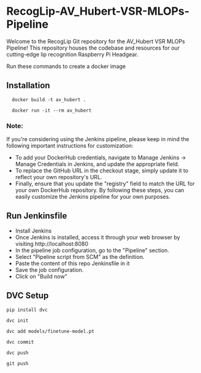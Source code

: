 # RecogLip-AV_Hubert-VSR-MLOPs-Pipeline
Welcome to the RecogLip Git repository for the AV_Hubert VSR MLOPs Pipeline! This repository houses the codebase and resources for our cutting-edge lip recognition Raspberry Pi Headgear.


Run these commands to create a docker image



## Installation

```
  docker build -t av_hubert .

  docker run -it --rm av_hubert
```
    
### Note:
If you're considering using the Jenkins pipeline, please keep in mind the following important instructions for customization:
- To add your DockerHub credentials, navigate to Manage Jenkins → Manage Credentials in Jenkins, and update the appropriate field.
- To replace the GitHub URL in the checkout stage, simply update it to reflect your own repository's URL.
- Finally, ensure that you update the "registry" field to match the URL for your own DockerHub repository.
By following these steps, you can easily customize the Jenkins pipeline for your own purposes.

## Run Jenkinsfile
- Install Jenkins
- Once Jenkins is installed, access it through your web browser by visiting http://localhost:8080 
- In the pipeline job configuration, go to the "Pipeline" section.
- Select "Pipeline script from SCM" as the definition.
- Paste the content of this repo Jenkinsfile in it
- Save the job configuration.
- Click on "Build now"

## DVC Setup


```
pip install dvc
```

```
dvc init
```

```
dvc add models/finetune-model.pt
```

```
dvc commit
```

```
dvc push
```

```
git push
```
